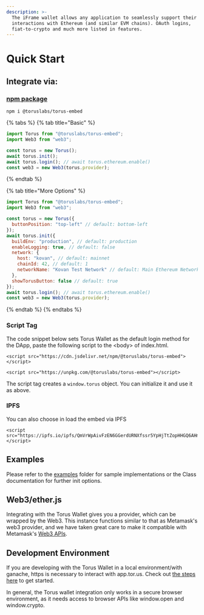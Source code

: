 ```yaml
---
description: >-
  The iFrame wallet allows any application to seamlessly support their user's
  interactions with Ethereum (and similar EVM chains). OAuth logins,
  fiat-to-crypto and much more listed in features.
---
```


# Quick Start

## Integrate via:

### [npm package](https://www.npmjs.com/package/@toruslabs/torus-embed)

```markup
npm i @toruslabs/torus-embed
```

{% tabs %}
{% tab title="Basic" %}
```javascript
import Torus from "@toruslabs/torus-embed";
import Web3 from "web3";

const torus = new Torus();
await torus.init();
await torus.login(); // await torus.ethereum.enable()
const web3 = new Web3(torus.provider);
```
{% endtab %}

{% tab title="More Options" %}
```javascript
import Torus from "@toruslabs/torus-embed";
import Web3 from "web3";

const torus = new Torus({
  buttonPosition: "top-left" // default: bottom-left
});
await torus.init({
  buildEnv: "production", // default: production
  enableLogging: true, // default: false
  network: {
    host: "kovan", // default: mainnet
    chainId: 42, // default: 1
    networkName: "Kovan Test Network" // default: Main Ethereum Network
  },
  showTorusButton: false // default: true
});
await torus.login(); // await torus.ethereum.enable()
const web3 = new Web3(torus.provider);
```
{% endtab %}
{% endtabs %}

### Script Tag

The code snippet below sets Torus Wallet as the default login method for the DApp, paste the following script to the &lt;body&gt; of index.html.

```markup
<script src="https://cdn.jsdelivr.net/npm/@toruslabs/torus-embed"></script>
```

```markup
<script src="https://unpkg.com/@toruslabs/torus-embed"></script>
```

The script tag creates a `window.torus` object. You can initialize it and use it as above.

### IPFS

You can also choose in load the embed via IPFS

```markup
<script src="https://ipfs.io/ipfs/QmVrWpAivFzEN6GGerdURNXfssr5YpHjTtZopHHGQ6AHmU"></script>
```

## Examples

Please refer to the [examples](https://github.com/torusresearch/torus-embed/tree/master/examples) folder for sample implementations or the Class documentation for further init options.

## Web3/ether.js

Integrating with the Torus Wallet gives you a provider, which can be wrapped by the Web3. This instance functions similar to that as Metamask's web3 provider, and we have taken great care to make it compatible with Metamask's [Web3 APIs](https://web3js.readthedocs.io/en/1.0/).

## Development Environment

If you are developing with the Torus Wallet in a local environment/with ganache, https is necessary to interact with app.tor.us. Check out [the steps here](https://docs.tor.us/developing-with-torus/ganache) to get started.

In general, the Torus wallet integration only works in a secure browser environment, as it needs access to browser APIs like window.open and window.crypto.

